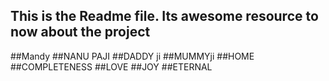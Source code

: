 ## This is the Readme file. Its awesome resource to now about the project
##Mandy
##NANU PAJI
##DADDY ji
##MUMMYji
##HOME
##COMPLETENESS
##LOVE
##JOY
##ETERNAL
